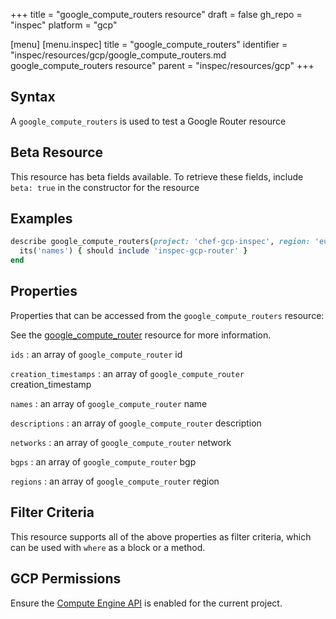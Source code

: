 +++
title = "google_compute_routers resource"
draft = false
gh_repo = "inspec"
platform = "gcp"

[menu]
  [menu.inspec]
    title = "google_compute_routers"
    identifier = "inspec/resources/gcp/google_compute_routers.md google_compute_routers resource"
    parent = "inspec/resources/gcp"
+++

## Syntax

A `google_compute_routers` is used to test a Google Router resource

## Beta Resource

This resource has beta fields available. To retrieve these fields, include `beta: true` in the constructor for the resource

## Examples

```ruby
describe google_compute_routers(project: 'chef-gcp-inspec', region: 'europe-west2') do
  its('names') { should include 'inspec-gcp-router' }
end
```

## Properties

Properties that can be accessed from the `google_compute_routers` resource:

See the [google_compute_router](/inspec/resources/google_compute_router/#properties) resource for more information.

`ids`
: an array of `google_compute_router` id

`creation_timestamps`
: an array of `google_compute_router` creation_timestamp

`names`
: an array of `google_compute_router` name

`descriptions`
: an array of `google_compute_router` description

`networks`
: an array of `google_compute_router` network

`bgps`
: an array of `google_compute_router` bgp

`regions`
: an array of `google_compute_router` region

## Filter Criteria

This resource supports all of the above properties as filter criteria, which can be used
with `where` as a block or a method.

## GCP Permissions

Ensure the [Compute Engine API](https://console.cloud.google.com/apis/library/compute.googleapis.com/) is enabled for the current project.
